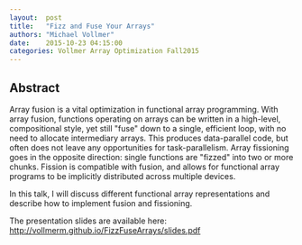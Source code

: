 ```yaml
--- 
layout:  post 
title:   "Fizz and Fuse Your Arrays"
authors: "Michael Vollmer" 
date:    2015-10-23 04:15:00 
categories: Vollmer Array Optimization Fall2015
--- 
```

## Abstract

Array fusion is a vital optimization in functional array programming. With array
fusion, functions operating on arrays can be written in a high-level,
compositional style, yet still "fuse" down to a single, efficient loop, with no
need to allocate intermediary arrays. This produces data-parallel code, but
often does not leave any opportunities for task-parallelism. Array fissioning
goes in the opposite direction: single functions are "fizzed" into two or more
chunks. Fission is compatible with fusion, and allows for functional array
programs to be implicitly distributed across multiple devices.

In this talk, I will discuss different functional array representations and
describe how to implement fusion and fissioning.

The presentation slides are available here: http://vollmerm.github.io/FizzFuseArrays/slides.pdf